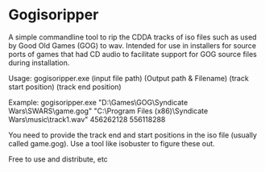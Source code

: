 # Gogisoripper

A simple commandline tool to rip the CDDA tracks of iso files such as used by Good Old Games (GOG) to wav. Intended for use in installers for source ports of games that had CD audio to facilitate support for GOG source files during installation.

Usage:  gogisoripper.exe (input file path) (Output path & Filename) (track start position) (track end position)

Example:  gogisoripper.exe "D:\Games\GOG\Syndicate Wars\SWARS\game.gog" "C:\Program Files (x86)\Syndicate Wars\music\track1.wav" 456262128 556118288

You need to provide the track end and start positions in the iso file (usually called game.gog). Use a tool like isobuster to figure these out. 

Free to use and distribute, etc
